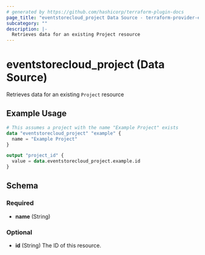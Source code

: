```yaml
---
# generated by https://github.com/hashicorp/terraform-plugin-docs
page_title: "eventstorecloud_project Data Source - terraform-provider-eventstorecloud"
subcategory: ""
description: |-
  Retrieves data for an existing Project resource
---
```


# eventstorecloud_project (Data Source)

Retrieves data for an existing `Project` resource

## Example Usage

```terraform
# This assumes a project with the name "Example Project" exists
data "eventstorecloud_project" "example" {
  name = "Example Project"
}

output "project_id" {
  value = data.eventstorecloud_project.example.id
}
```

<!-- schema generated by tfplugindocs -->

## Schema

### Required

- **name** (String)

### Optional

- **id** (String) The ID of this resource.

